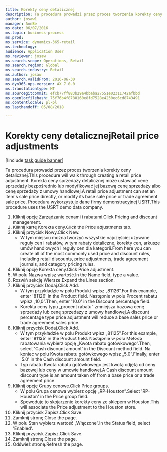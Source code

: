 ```yaml
--- 
title: Korekty ceny detalicznej
description: Ta procedura prowadzi przez proces tworzenia korekty ceny detalicznej.
author: josaw1
manager: AnnBe
ms.date: 06/07/2016
ms.topic: business-process
ms.prod: 
ms.service: dynamics-365-retail
ms.technology: 
audience: Application User
ms.reviewer: josaw
ms.search.scope: Operations, Retail
ms.search.region: Global
ms.search.industry: Retail
ms.author: josaw
ms.search.validFrom: 2016-06-30
ms.dyn365.ops.version: AX 7.0.0
ms.translationtype: HT
ms.sourcegitcommit: efcb77ff883b29a4bbaba27551e02311742afbbd
ms.openlocfilehash: 75f76b4f8780160e8fd7528e4230ec6cd8743491
ms.contentlocale: pl-pl
ms.lasthandoff: 05/08/2018

---
```

# <a name="retail-price-adjustments"></a><span data-ttu-id="69e58-103">Korekty ceny detalicznej</span><span class="sxs-lookup"><span data-stu-id="69e58-103">Retail price adjustments</span></span>

[!include [task guide banner](../includes/task-guide-banner.md)]

<span data-ttu-id="69e58-104">Ta procedura prowadzi przez proces tworzenia korekty ceny detalicznej.</span><span class="sxs-lookup"><span data-stu-id="69e58-104">This procedure will walk through creating a retail price adjustment.</span></span> <span data-ttu-id="69e58-105">Korekta ceny sprzedaży detalicznej może ustawiać cenę sprzedaży bezpośrednio lub modyfikować jej bazową cenę sprzedaży albo cenę sprzedaży z umowy handlowej.</span><span class="sxs-lookup"><span data-stu-id="69e58-105">A retail price adjustment can set an item's sale price directly, or modify its base sale price or trade agreement sale price.</span></span> <span data-ttu-id="69e58-106">Procedura wykorzystuje dane firmy demonstracyjnej USRT.</span><span class="sxs-lookup"><span data-stu-id="69e58-106">This procedure uses the USRT demo data company.</span></span>

1. <span data-ttu-id="69e58-107">Kliknij opcję Zarządzanie cenami i rabatami.</span><span class="sxs-lookup"><span data-stu-id="69e58-107">Click Pricing and discount management.</span></span>
2. <span data-ttu-id="69e58-108">Kliknij kartę Korekta ceny.</span><span class="sxs-lookup"><span data-stu-id="69e58-108">Click the Price adjustments tab.</span></span>
3. <span data-ttu-id="69e58-109">Kliknij przycisk Nowy.</span><span class="sxs-lookup"><span data-stu-id="69e58-109">Click New.</span></span>
    * <span data-ttu-id="69e58-110">W tym miejscu można tworzyć wszystkie najczęściej używane reguły cen i rabatów, w tym rabaty detaliczne, korekty cen, arkusze umów handlowych i reguły cen dla kategorii.</span><span class="sxs-lookup"><span data-stu-id="69e58-110">From here you can create all of the most commonly used price and discount rules, including retail discounts, price adjustments, trade agreement journals, and category pricing rules.</span></span>  
4. <span data-ttu-id="69e58-111">Kliknij opcję Korekta ceny.</span><span class="sxs-lookup"><span data-stu-id="69e58-111">Click Price adjustment.</span></span>
5. <span data-ttu-id="69e58-112">W polu Nazwa wpisz wartość.</span><span class="sxs-lookup"><span data-stu-id="69e58-112">In the Name field, type a value.</span></span>
6. <span data-ttu-id="69e58-113">Rozwiń sekcję Wiersze.</span><span class="sxs-lookup"><span data-stu-id="69e58-113">Expand the Lines section.</span></span>
7. <span data-ttu-id="69e58-114">Kliknij przycisk Dodaj.</span><span class="sxs-lookup"><span data-stu-id="69e58-114">Click Add.</span></span>
    * <span data-ttu-id="69e58-115">W tym przykładzie w polu Produkt wpisz „81126”.</span><span class="sxs-lookup"><span data-stu-id="69e58-115">For this example, enter '81126' in the Product field.</span></span>    <span data-ttu-id="69e58-116">Następnie w polu Procent rabatu wpisz „10,0”.</span><span class="sxs-lookup"><span data-stu-id="69e58-116">Then, enter '10.0' in the Discount percentage field.</span></span>  
    * <span data-ttu-id="69e58-117">Korekta ceny typu „procent rabatu” zmniejsza bazową cenę sprzedaży lub cenę sprzedaży z umowy handlowej.</span><span class="sxs-lookup"><span data-stu-id="69e58-117">A discount percentage type price adjustment will reduce a base sales price or trade agreement sales price.</span></span>  
8. <span data-ttu-id="69e58-118">Kliknij przycisk Dodaj.</span><span class="sxs-lookup"><span data-stu-id="69e58-118">Click Add.</span></span>
    * <span data-ttu-id="69e58-119">W tym przykładzie w polu Produkt wpisz „81125”.</span><span class="sxs-lookup"><span data-stu-id="69e58-119">For this example, enter '81125' in the Product field.</span></span>    <span data-ttu-id="69e58-120">Następnie w polu Metoda rabatowania wybierz opcję „Kwota rabatu gotówkowego”.</span><span class="sxs-lookup"><span data-stu-id="69e58-120">Then, select 'Cash discount amount' in the Discount method field.</span></span>    <span data-ttu-id="69e58-121">Na koniec w polu Kwota rabatu gotówkowego wpisz „5,0”.</span><span class="sxs-lookup"><span data-stu-id="69e58-121">Finally, enter '5.0' in the Cash discount amount field.</span></span>  
    * <span data-ttu-id="69e58-122">Typ rabatu Kwota rabatu gotówkowego jest kwotą odjętą od ceny bazowej lub ceny w umowie handlowej.</span><span class="sxs-lookup"><span data-stu-id="69e58-122">A Cash discount amount discount type is an amount taken off from a base price or a trade agreement price.</span></span>  
9. <span data-ttu-id="69e58-123">Kliknij opcję Grupy cenowe.</span><span class="sxs-lookup"><span data-stu-id="69e58-123">Click Price groups.</span></span>
    * <span data-ttu-id="69e58-124">W polu Grupa cenowa wybierz opcję „RP-Houston”.</span><span class="sxs-lookup"><span data-stu-id="69e58-124">Select 'RP-Houston' in the Price group field.</span></span>  
    * <span data-ttu-id="69e58-125">Spowoduje to skojarzenie korekty ceny ze sklepem w Houston.</span><span class="sxs-lookup"><span data-stu-id="69e58-125">This will associate the Price adjustment to the Houston store.</span></span>  
10. <span data-ttu-id="69e58-126">Kliknij przycisk Zapisz.</span><span class="sxs-lookup"><span data-stu-id="69e58-126">Click Save.</span></span>
11. <span data-ttu-id="69e58-127">Zamknij stronę.</span><span class="sxs-lookup"><span data-stu-id="69e58-127">Close the page.</span></span>
12. <span data-ttu-id="69e58-128">W polu Stan wybierz wartość „Włączone”.</span><span class="sxs-lookup"><span data-stu-id="69e58-128">In the Status field, select 'Enabled'.</span></span>
13. <span data-ttu-id="69e58-129">Kliknij przycisk Zapisz.</span><span class="sxs-lookup"><span data-stu-id="69e58-129">Click Save.</span></span>
14. <span data-ttu-id="69e58-130">Zamknij stronę.</span><span class="sxs-lookup"><span data-stu-id="69e58-130">Close the page.</span></span>
15. <span data-ttu-id="69e58-131">Odśwież stronę.</span><span class="sxs-lookup"><span data-stu-id="69e58-131">Refresh the page.</span></span>


